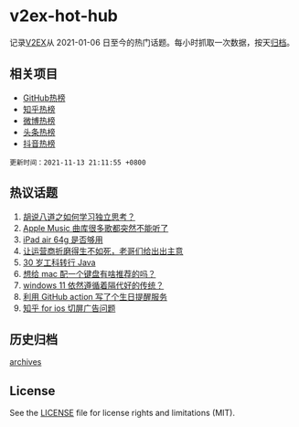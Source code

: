 # v2ex-hot-hub

 记录[V2EX](https://www.v2ex.com/)从 2021-01-06 日至今的热门话题。每小时抓取一次数据，按天[归档](archives)。
 
 ## 相关项目

- [GitHub热榜](https://github.com/lonnyzhang423/github-hot-hub)
- [知乎热榜](https://github.com/lonnyzhang423/zhihu-hot-hub)
- [微博热榜](https://github.com/lonnyzhang423/weibo-hot-hub)
- [头条热榜](https://github.com/lonnyzhang423/toutiao-hot-hub)
- [抖音热榜](https://github.com/lonnyzhang423/douyin-hot-hub)


 `更新时间：2021-11-13 21:11:55 +0800`

## 热议话题

1. [胡说八道之如何学习独立思考？](https://www.v2ex.com/t/815099)
1. [Apple Music 曲库很多歌都突然不能听了](https://www.v2ex.com/t/815140)
1. [iPad air 64g 是否够用](https://www.v2ex.com/t/815107)
1. [让运营商折磨得生不如死，老哥们给出出主意](https://www.v2ex.com/t/815090)
1. [30 岁工科转行 Java](https://www.v2ex.com/t/815118)
1. [想给 mac 配一个键盘有啥推荐的吗？](https://www.v2ex.com/t/815125)
1. [windows 11 依然遵循着隔代好的传统？](https://www.v2ex.com/t/815150)
1. [利用 GitHub action 写了个生日提醒服务](https://www.v2ex.com/t/815160)
1. [知乎 for ios 切屏广告问题](https://www.v2ex.com/t/815043)

## 历史归档

[archives](archives)

## License

See the [LICENSE](LICENSE) file for license rights and limitations (MIT).

